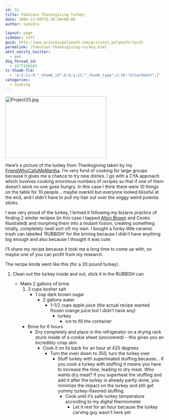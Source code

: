 ```yaml
---
id: 33
title: Fabulous Thanksgiving Turkey
date: 2004-12-09T15:20:50+00:00
author: synedra

layout: page
sidebar: left
guid: http://www.princesspolymath.com/princess_polymath/?p=33
permalink: /fabulous-thanksgiving-turkey.html
aktt_notify_twitter:
  - yes
dsq_thread_id:
  - 1877196583
tc-thumb-fld:
  - 'a:2:{s:9:"_thumb_id";b:0;s:11:"_thumb_type";s:10:"attachment";}'
categories:
  - Cooking
---
```

<img alt="Project25.jpg" src="http://www.perlgoddess.com/blog/images/Project25.jpg" width="320" height="196" />

Here&#8217;s a picture of the turkey from Thanksgiving taken by my [FriendWhoCallsMeMartha](http://fickleknitterfiend.blogspot.com). I&#8217;m very fond of cooking for large groups because it gives me a chance to try new dishes. I go with a CYA approach which involves cooking enormous numbers of recipes so that if one of them doesn&#8217;t work no one goes hungry. In this case I think there were 10 things on the table for 10 people&#8230; maybe overkill but everyone looked blissful at the end, and I didn&#8217;t have to pull my hair out over the soggy weird polenta sticks.
  
I was very proud of the turkey, I brined it following my bizarre practice of finding 2 similar recipes (in this case I tapped [Alton Brown](http://reviews.domestigirl.com/archives/2004/12/im_just_here_fo.html) and Cooks Illustrated) and morphing them into a mutant fusion, creating something totally, completely (well sort of) my own. I bought a funky little ceramic trash can labelled &#8216;RUBBISH&#8217; for the brining because I didn&#8217;t have anything big enough and also because I thought it was cute.
  
I&#8217;ll share my recipe because it took me a long time to come up with, so maybe one of you can profit from my research.
  
The recipe kinda went like this (for a 20 pound turkey).

  1. Clean out the turkey inside and out, stick it in the RUBBISH can</p> 
      * Make 2 gallons of brine 
          1. 3 cups kosher salt 
              * 1 cup dark brown sugar 
                  * 2 gallons water 
                      * 1-1/2 cups apple juice (the actual recipe wanted frozen orange juice but I didn&#8217;t have any) 
                          * turkey 
                              * ice to fill the container </ol> 
                                  * Brine for 6 hours 
                                      * Dry completely and place in the refrigerator on a drying rack stuck inside of a cookie sheet (uncovered) &#8211; this gives you an incredibly crisp skin 
                                          * Cook it on its back for an hour at 425 degrees 
                                              * Turn the oven down to 350, turn the turkey over 
                                                  * Stuff turkey with superheated stuffing because&#8230; if you cook a turkey with stuffing it means you have to increase the time, leading to dry meat. Who wants dry meat? If you superheat the stuffing and add it after the turkey is already partly done, you minimize the impact on the turkey and still get yummy turkey-flavored stuffing. 
                                                      * Cook until it&#8217;s safe turkey temperature according to my digital thermometer 
                                                          * Let it rest for an hour because the turkey carving guy wasn&#8217;t here yet </ol>